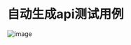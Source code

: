 # 自动生成api测试用例
![image](https://user-images.githubusercontent.com/44365780/148335914-ab2e2d5a-052b-46ed-92fe-b1ea7ff78e00.png)
